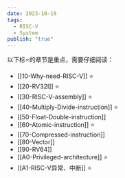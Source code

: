 ```yaml
---
date: 2023-10-10
tags:
  - RISC-V
  - System
publish: "true"
---
```

以下标⭐的章节是重点，需要仔细阅读：

- [[10-Why-need-RISC-V]] ⭐
- [[20-RV32I]] ⭐
- [[30-RISC-V-assembly]] ⭐
- [[40-Multiply-Divide-instruction]] ⭐
- [[50-Float-Double-instruction]] 
- [[60-Atomic-instruction]] ⭐
- [[70-Compressed-instruction]]
- [[80-Vector]]
- [[90-RV64]]
- [[A0-Privileged-architecture]] ⭐
- [[A1-RISC-V异常、中断]] ⭐
